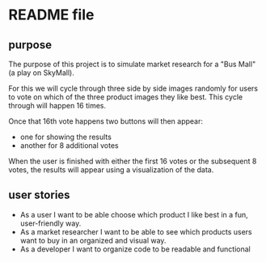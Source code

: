 README file
===========

purpose
------------

The purpose of this project is to simulate market research for a "Bus Mall" (a play on SkyMall).

For this we will cycle through three side by side images randomly for users to vote on which of the three product images they like best. This cycle through will happen 16 times.

Once that 16th vote happens two buttons will then appear:
- one for showing the results
- another for 8 additional votes

When the user is finished with either the first 16 votes or the subsequent 8 votes, the results will appear using a visualization of the data.

user stories
------------

- As a user I want to be able choose which product I like best in a fun, user-friendly way.
- As a market researcher I want to be able to see which products users want to buy in an organized and visual way.
- As a developer I want to organize code to be readable and functional
